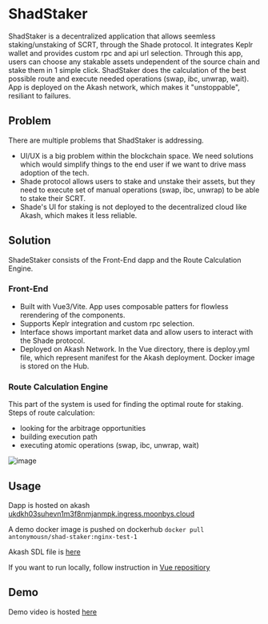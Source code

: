 # ShadStaker
ShadStaker is a decentralized application that allows seemless staking/unstaking of SCRT, through the Shade protocol. It integrates Keplr wallet and provides custom rpc and api url selection. Through this app, users can choose any stakable assets undependent of the source chain and stake them in 1 simple click.
ShadStaker does the calculation of the best possible route and execute needed operations (swap, ibc, unwrap, wait). App is deployed on the Akash network, which makes it "unstoppable", resiliant to failures.

## Problem
There are multiple problems that ShadStaker is addressing. 
- UI/UX is a big problem within the blockchain space. We need solutions which would simplify things to the end user if we want to drive mass adoption of the tech.
- Shade protocol allows users to stake and unstake their assets, but they need to execute set of manual operations (swap, ibc, unwrap) to be able to stake their SCRT.
- Shade's UI for staking is not deployed to the decentralized cloud like Akash, which makes it less reliable.

## Solution

ShadeStaker consists of the Front-End dapp and the Route Calculation Engine.
### Front-End
- Built with Vue3/Vite. App uses composable patters for flowless rerendering of the components.
- Supports Keplr integration and custom rpc selection.
- Interface shows important market data and allow users to interact with the Shade protocol. 
- Deployed on Akash Network. In the Vue directory, there is deploy.yml file, which represent manifest for the Akash deployment. Docker image is stored on the Hub.

### Route Calculation Engine
This part of the system is used for finding the optimal route for staking.
Steps of route calculation:
- looking for the arbitrage opportunities
- building execution path
- executing atomic operations (swap, ibc, unwrap, wait)

![image](https://github.com/SecretBalkans/shad-staker/assets/57235266/5652a46a-aede-417d-85bc-e7841d94fe4a)

## Usage
Dapp is hosted on akash [ukdkh03suhevn1m3f8nmjanmpk.ingress.moonbys.cloud](http://ukdkh03suhevn1m3f8nmjanmpk.ingress.moonbys.cloud/) <br/>

A demo docker image is pushed on dockerhub `docker pull antonymousn/shad-staker:nginx-test-1` <br/>

Akash SDL file is [here](https://github.com/SecretBalkans/akash-frontend/blob/main/vue/deploy.yml) <br/>

If you want to run locally, follow instruction in [Vue repositiory](https://github.com/SecretBalkans/akash-frontend/tree/main/vue)


## Demo
Demo video is hosted [here](https://youtu.be/E0Iax3bqhG4)
